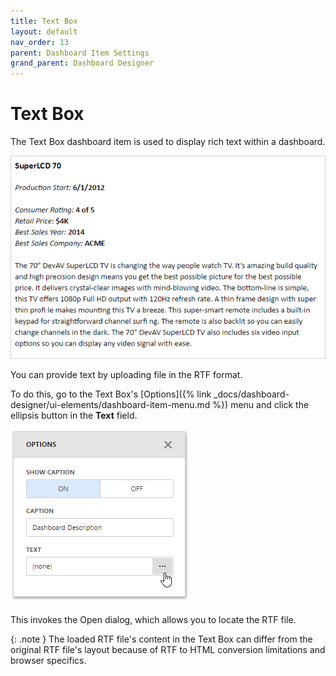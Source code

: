 ```yaml
---
title: Text Box
layout: default
nav_order: 13
parent: Dashboard Item Settings
grand_parent: Dashboard Designer
---
```

# Text Box
The Text Box dashboard item is used to display rich text within a dashboard.

![wdd-text-box-rtf-example](/assets/images/dashboards/img125853.png)

You can provide text by uploading file in the RTF format.

To do this, go to the Text Box's [Options]({% link _docs/dashboard-designer/ui-elements/dashboard-item-menu.md %}) menu and click the ellipsis button in the **Text** field.

![wdd-textbox-add-rtf-file](/assets/images/dashboards/img125845.png)

This invokes the Open dialog, which allows you to locate the RTF file.

{: .note }
The loaded RTF file's content in the Text Box can differ from the original RTF file's layout because of RTF to HTML conversion limitations and browser specifics.